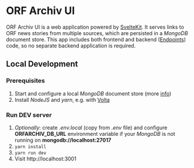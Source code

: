 # ORF Archiv UI

ORF Archiv UI is a web application powered by [SvelteKit](https://kit.svelte.dev/docs/introduction).
It serves links to ORF news stories from multiple sources, which are persisted in a _MongoDB_ document store.
This app includes both frontend and backend ([Endpoints](https://kit.svelte.dev/docs/routing#endpoints)) code,
so no separate backend application is required.

## Local Development

### Prerequisites

1. Start and configure a local _MongoDB_ document store (more [info](../db/README.md))
2. Install _NodeJS_ and _yarn_, e.g. with [Volta](https://volta.sh/)

### Run DEV server

1. _Optionally_: create _.env.local_ (copy from _.env_ file) and configure **ORFARCHIV_DB_URL** environment variable if
   your _MongoDB_ is not running on **mongodb://localhost:27017**
2. `yarn install`
3. `yarn run dev`
4. Visit http://localhost:3001
